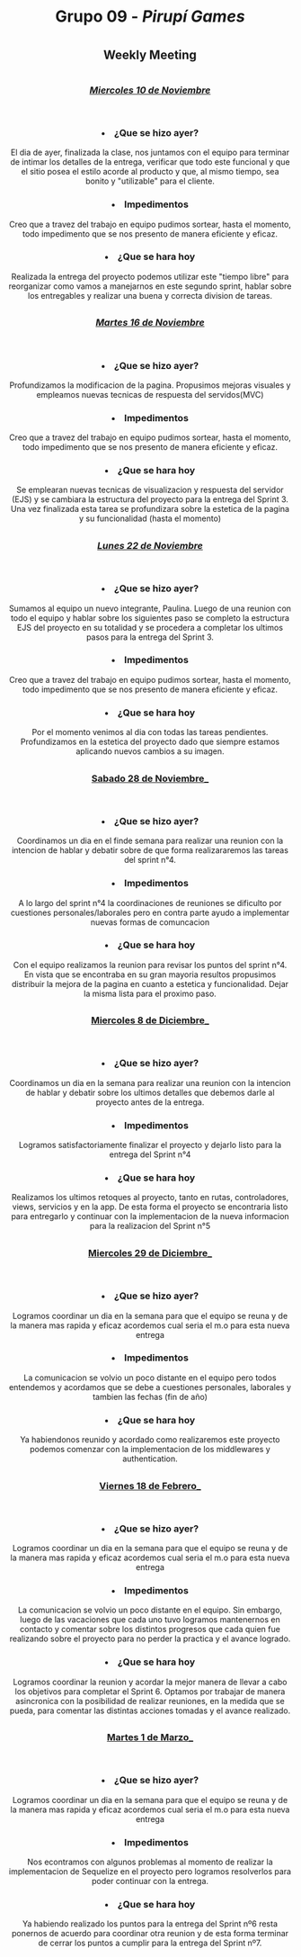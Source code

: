 # <h1 align="center">Grupo 09 - <em>Pirupí Games</em></h1>

#

## <h2 align="center"> **Weekly Meeting**</h2>

#

## <h3 align="center" style="text-decoration: underline">_Miercoles 10 de Noviembre_</h3>

<br>

### <li align="center">**¿Que se hizo ayer?**</li>

<p align="center">El dia de ayer, finalizada la clase, nos juntamos con el equipo para terminar de intimar los detalles de la entrega, verificar que todo este funcional y que el sitio posea el estilo acorde al producto y que, al mismo tiempo, sea bonito y "utilizable" para el cliente.</p>

### <li align="center">**Impedimentos**</li>

<p align="center">Creo que a travez del trabajo en equipo pudimos sortear, hasta el momento, todo impedimento que se nos presento de manera eficiente y eficaz.</p>

### <li align="center">**¿Que se hara hoy**</li>

<p align="center">Realizada la entrega del proyecto podemos utilizar este "tiempo libre" para reorganizar como vamos a manejarnos en este segundo sprint, hablar sobre los entregables y realizar una buena y correcta division de tareas.</p>

## <h3 align="center" style="text-decoration: underline">_Martes 16 de Noviembre_</h3>

<br>

### <li align="center">**¿Que se hizo ayer?**</li>

<p align="center">Profundizamos la modificacion de la pagina. Propusimos mejoras visuales y empleamos nuevas tecnicas de respuesta del servidos(MVC)</p>

### <li align="center">**Impedimentos**</li>

<p align="center">Creo que a travez del trabajo en equipo pudimos sortear, hasta el momento, todo impedimento que se nos presento de manera eficiente y eficaz.</p>

### <li align="center">**¿Que se hara hoy**</li>

<p align="center">Se emplearan nuevas tecnicas de visualizacion y respuesta del servidor (EJS) y se cambiara la estructura del proyecto para la entrega del Sprint 3. Una vez finalizada esta tarea se profundizara sobre la estetica de la pagina y su funcionalidad (hasta el momento)</p>

## <h3 align="center" style="text-decoration: underline">_Lunes 22 de Noviembre_</h3>

<br>

### <li align="center">**¿Que se hizo ayer?**</li>

<p align="center">Sumamos al equipo un nuevo integrante, Paulina. Luego de una reunion con todo el equipo y hablar sobre los siguientes paso se completo la estructura EJS del proyecto en su totalidad y se procedera a completar los ultimos pasos para la entrega del Sprint 3.</p>

### <li align="center">**Impedimentos**</li>

<p align="center">Creo que a travez del trabajo en equipo pudimos sortear, hasta el momento, todo impedimento que se nos presento de manera eficiente y eficaz.</p>

### <li align="center">**¿Que se hara hoy**</li>

<p align="center">Por el momento venimos al dia con todas las tareas pendientes. Profundizamos en la estetica del proyecto dado que siempre estamos aplicando nuevos cambios a su imagen.</p>

## <h3 align="center" style="text-decoration: underline">Sabado 28 de Noviembre\_</h3>

<br>

### <li align="center">**¿Que se hizo ayer?**</li>

<p align="center">Coordinamos un dia en el finde semana para realizar una reunion con la intencion de hablar y debatir sobre de que forma realizararemos las tareas del sprint n°4.</p>

### <li align="center">**Impedimentos**</li>

<p align="center">A lo largo del sprint n°4 la coordinaciones de reuniones se dificulto por cuestiones personales/laborales pero en contra parte ayudo a implementar nuevas formas de comuncacion</p>

### <li align="center">**¿Que se hara hoy**</li>

<p align="center">Con el equipo realizamos la reunion para revisar los puntos del sprint n°4. En vista que se encontraba en su gran mayoria resultos propusimos distribuir la mejora de la pagina en cuanto a estetica y funcionalidad. Dejar la misma lista para el proximo paso.</p>

## <h3 align="center" style="text-decoration: underline">Miercoles 8 de Diciembre\_</h3>

<br>

### <li align="center">**¿Que se hizo ayer?**</li>

<p align="center">Coordinamos un dia en la semana para realizar una reunion con la intencion de hablar y debatir sobre los ultimos detalles que debemos darle al proyecto antes de la entrega.</p>

### <li align="center">**Impedimentos**</li>

<p align="center">Logramos satisfactoriamente finalizar el proyecto y dejarlo listo para la entrega del Sprint n°4</p>

### <li align="center">**¿Que se hara hoy**</li>

<p align="center">Realizamos los ultimos retoques al proyecto, tanto en rutas, controladores, views, servicios y en la app. De esta forma el proyecto se encontraria listo para entregarlo y continuar con la implementacion de la nueva informacion para la realizacion del Sprint n°5</p>

## <h3 align="center" style="text-decoration: underline">Miercoles 29 de Diciembre\_</h3>

<br>

### <li align="center">**¿Que se hizo ayer?**</li>

<p align="center">Logramos coordinar un dia en la semana para que el equipo se reuna y de la manera mas rapida y eficaz acordemos cual seria el m.o para esta nueva entrega</p>

### <li align="center">**Impedimentos**</li>

<p align="center">La comunicacion se volvio un poco distante en el equipo pero todos entendemos y acordamos que se debe a cuestiones personales, laborales y tambien las fechas (fin de año)</p>

### <li align="center">**¿Que se hara hoy**</li>

<p align="center">Ya habiendonos reunido y acordado como realizaremos este proyecto podemos comenzar con la implementacion de los middlewares y authentication.</p>

## <h3 align="center" style="text-decoration: underline">Viernes 18 de Febrero\_</h3>

<br>

### <li align="center">**¿Que se hizo ayer?**</li>

<p align="center">Logramos coordinar un dia en la semana para que el equipo se reuna y de la manera mas rapida y eficaz acordemos cual seria el m.o para esta nueva entrega</p>

### <li align="center">**Impedimentos**</li>

<p align="center">La comunicacion se volvio un poco distante en el equipo. Sin embargo, luego de las vacaciones que cada uno tuvo logramos mantenernos en contacto y comentar sobre los distintos progresos que cada quien fue realizando sobre el proyecto para no perder la practica y el avance logrado.</p>

### <li align="center">**¿Que se hara hoy**</li>

<p align="center">Logramos coordinar la reunion y acordar la mejor manera de llevar a cabo los objetivos para completar el Sprint 6. Optamos por trabajar de manera asincronica con la posibilidad de realizar reuniones, en la medida que se pueda, para comentar las distintas acciones tomadas y el avance realizado.</p>

## <h3 align="center" style="text-decoration: underline">Martes 1 de Marzo\_</h3>

<br>

### <li align="center">**¿Que se hizo ayer?**</li>

<p align="center">Logramos coordinar un dia en la semana para que el equipo se reuna y de la manera mas rapida y eficaz acordemos cual seria el m.o para esta nueva entrega</p>

### <li align="center">**Impedimentos**</li>

<p align="center">Nos econtramos con algunos problemas al momento de realizar la implementacion de Sequelize en el proyecto pero logramos resolverlos para poder continuar con la entrega.</p>

### <li align="center">**¿Que se hara hoy**</li>

<p align="center">Ya habiendo realizado los puntos para la entrega del Sprint nº6 resta ponernos de acuerdo para coordinar otra reunion y de esta forma terminar de cerrar los puntos a cumplir para la entrega del Sprint nº7.</p>

